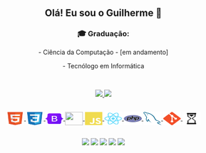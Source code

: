   <div align="center">
    <h2>Olá! Eu sou o Guilherme 👋</h2>
  </div>
  
  <div align="center">
    <h3>🎓 Graduação:</h2>
    <p>- Ciência da Computação - [em andamento]</p>
    <p>- Tecnólogo em Informática</p>
  </div>

  <br><div align="center">
    <a href="https://github.com/GuilhermeDQueiroz">
    <img height="180em" src="https://github-readme-stats.vercel.app/api?username=GuilhermeDQueiroz&show_icons=true&theme=dracula&include_all_commits=true&count_private=true"/>
    <img height="180em" src="https://github-readme-stats.vercel.app/api/top-langs/?username=GuilhermeDQueiroz&layout=compact&langs_count=7&theme=dracula"/>
  </div>
  
  <div class="tecnologias" align="center" style="display: inline_block"><br>
    <img align="center" height="30" width="40" src="https://raw.githubusercontent.com/devicons/devicon/master/icons/html5/html5-original.svg">
    <img align="center" height="30" width="40" src="https://raw.githubusercontent.com/devicons/devicon/master/icons/css3/css3-original.svg">
    <img align="center" height="30" width="40" src="https://raw.githubusercontent.com/devicons/devicon/master/icons/bootstrap/bootstrap-original.svg">
    <img align="center" height="30" width="40" src="https://seeklogo.com/images/M/materialize-logo-0FCAD8A6F8-seeklogo.com.png">
    <img align="center" height="30" width="40" src="https://raw.githubusercontent.com/devicons/devicon/master/icons/javascript/javascript-plain.svg">
    <img align="center" height="30" width="40" src="https://raw.githubusercontent.com/devicons/devicon/master/icons/react/react-original.svg">
    <img align="center" height="30" width="40" src="https://raw.githubusercontent.com/devicons/devicon/master/icons/php/php-original.svg">
    <img align="center" height="30" width="40" src="https://raw.githubusercontent.com/devicons/devicon/master/icons/mysql/mysql-original.svg"> 
    <img align="center" height="30" width="40" src="https://raw.githubusercontent.com/devicons/devicon/master/icons/git/git-original.svg">
    <img align="center" height="30" width="40" src="loading.gif">
  </div>

  ##
  
  <div class="contato" align="center">
    <a href="https://www.instagram.com/guilherme.dq/?hl=pt-br" target="_blank"><img src="https://img.shields.io/badge/-Instagram-%23E4405F?style=for-the-badge&logo=instagram&logoColor=white" target="_blank"></a>
    <a href="https://www.linkedin.com/in/guilherme-diniz-queiroz-60a942196/" target="_blank"><img src="https://img.shields.io/badge/-LinkedIn-%230077B5?style=for-the-badge&logo=linkedin&logoColor=white" target="_blank"></a>
    <a href="https://api.whatsapp.com/send?phone=553299413411&text=Ola%20Guilherme" target="_blank"><img src="https://img.shields.io/badge/-WhatsApp-25D366?style=for-the-badge&logo=whatsapp&logoColor=white" target="_blank"></a>
    <a href="mailto:guilhermequeiroz@ice.ufjf.br" target="_blank"><img src="https://img.shields.io/badge/-Gmail-%23333?style=for-the-badge&logo=gmail&logoColor=white" target="_blank"></a>
  <a href="https://www.instagram.com/guilherme.dq/?hl=pt-br" target="_blank"><img src="https://img.shields.io/badge/-Linktree-%23E4405F?style=for-the-badge&logo=instagram&logoColor=white" target="_blank"></a>
  </div>
